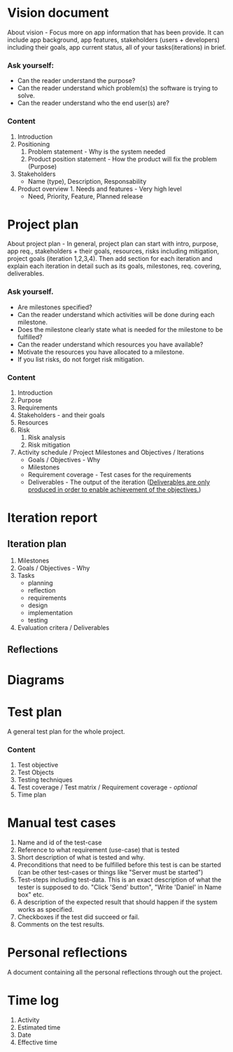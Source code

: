 # Vision document
About vision - Focus more on app information that has been provide. It can include app background, app features, stakeholders (users + developers) including their goals, app current status, all of your tasks(iterations) in brief.

### Ask yourself:
- Can the reader understand the purpose?
- Can the reader understand which problem(s) the software is trying to solve.
- Can the reader understand who the end user(s) are?

### Content
  1. Introduction
  2. Positioning
      1. Problem statement - Why is the system needed
      2. Product position statement - How the product will fix the problem (Purpose)
  3. Stakeholders
      - Name (type), Description, Responsability
  4. Product overview
    1. Needs and features - Very high level
        - Need, Priority, Feature, Planned release

# Project plan
About project plan - In general, project plan can start with intro, purpose, app req., stakeholders + their goals, resources, risks including mitigation, project goals (iteration 1,2,3,4). Then add section for each iteration and explain each iteration in detail such as its goals, milestones, req. covering, deliverables. 

### Ask yourself.
- Are milestones specified?
- Can the reader understand which activities will be done during each milestone.
- Does the milestone clearly state what is needed for the milestone to be fulfilled?
- Can the reader understand which resources you have available?
- Motivate the resources you have allocated to a milestone. 
- If you list risks, do not forget risk mitigation.

### Content
  1. Introduction
  2. Purpose
  3. Requirements
  4. Stakeholders - and their goals
  5. Resources
  6. Risk
      1. Risk analysis
      2. Risk mitigation
  7. Activity schedule / Project Milestones and Objectives / Iterations
      - Goals / Objectives - Why
      - Milestones
      - Requirement coverage - Test cases for the requirements
      - Deliverables - The output of the iteration ([Deliverables are only produced in order to enable achievement of the objectives.](https://ianjseath.wordpress.com/2011/09/02/project-objectives-vs-deliverables-again/))

# Iteration report
## Iteration plan
  1. Milestones
  1. Goals / Objectives - Why
  3. Tasks
      - planning
      - reflection
      - requirements
      - design
      - implementation
      - testing
  4. Evaluation critera / Deliverables
## Reflections

# Diagrams

# Test plan
A general test plan for the whole project. 

### Content
  1. Test objective
  2. Test Objects
  3. Testing techniques
  4. Test coverage / Test matrix / Requirement coverage - _optional_
  5. Time plan

# Manual test cases
  1. Name and id of the test-case
  2. Reference to what requirement (use-case) that is tested
  3. Short description of what is tested and why.
  4. Preconditions that need to be fulfilled before this test is can be started (can be other test-cases or things like "Server must be started")
  5. Test-steps including test-data. This is an exact description of what the tester is supposed to do. "Click 'Send' button", "Write 'Daniel' in Name box" etc.
  6. A description of the expected result that should happen if the system works as specified.
  7. Checkboxes if the test did succeed or fail.
  8. Comments on the test results.


# Personal reflections
A document containing all the personal reflections through out the project.

# Time log
  1. Activity
  2. Estimated time
  3. Date
  4. Effective time